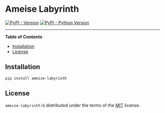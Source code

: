 # Ameise Labyrinth

[![PyPI - Version](https://img.shields.io/pypi/v/ameise-labyrinth.svg)](https://pypi.org/project/ameise-labyrinth)
[![PyPI - Python Version](https://img.shields.io/pypi/pyversions/ameise-labyrinth.svg)](https://pypi.org/project/ameise-labyrinth)

-----

**Table of Contents**

- [Installation](#installation)
- [License](#license)

## Installation

```console
pip install ameise-labyrinth
```

## License

`ameise-labyrinth` is distributed under the terms of the [MIT](https://spdx.org/licenses/MIT.html) license.
